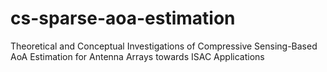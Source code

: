 # cs-sparse-aoa-estimation
Theoretical and Conceptual Investigations of Compressive Sensing-Based AoA Estimation for Antenna Arrays towards ISAC Applications
